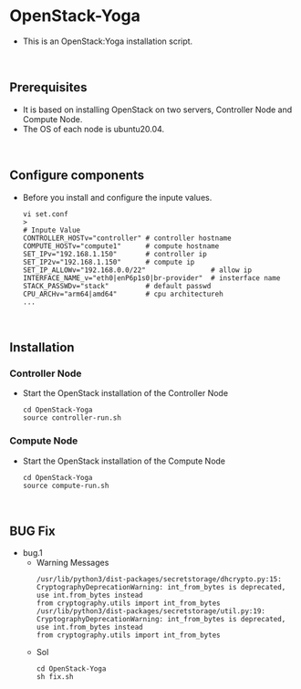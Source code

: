# OpenStack-Yoga
- This is an OpenStack:Yoga installation script.

</br>

## Prerequisites
- It is based on installing OpenStack on two servers, Controller Node and Compute Node.
- The OS of each node is ubuntu20.04.

</br>

## Configure components
- Before you install and configure the inpute values.
  ```
  vi set.conf
  >
  # Inpute Value
  CONTROLLER_HOSTv="controller" # controller hostname
  COMPUTE_HOSTv="compute1"      # compute hostname
  SET_IPv="192.168.1.150"       # controller ip
  SET_IP2v="192.168.1.150"      # compute ip
  SET_IP_ALLOWv="192.168.0.0/22"                # allow ip 
  INTERFACE_NAME_v="eth0|enP6p1s0|br-provider"  # insterface name
  STACK_PASSWDv="stack"         # default passwd
  CPU_ARCHv="arm64|amd64"       # cpu architectureh
  ...
  ```

</br>

## Installation

### Controller Node
- Start the OpenStack installation of the Controller Node
  ```
  cd OpenStack-Yoga
  source controller-run.sh
  ```

### Compute Node
- Start the OpenStack installation of the Compute Node
  ```
  cd OpenStack-Yoga
  source compute-run.sh
  ```

</br>

## BUG Fix
- bug.1  
  - Warning Messages
    ```
    /usr/lib/python3/dist-packages/secretstorage/dhcrypto.py:15: CryptographyDeprecationWarning: int_from_bytes is deprecated, use int.from_bytes instead
    from cryptography.utils import int_from_bytes
    /usr/lib/python3/dist-packages/secretstorage/util.py:19: CryptographyDeprecationWarning: int_from_bytes is deprecated, use int.from_bytes instead
    from cryptography.utils import int_from_bytes
    ```
  - Sol
    ```
    cd OpenStack-Yoga
    sh fix.sh
    ```